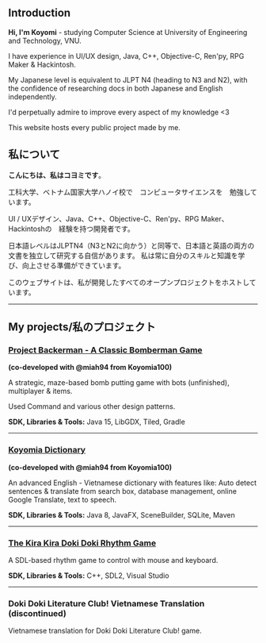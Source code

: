 ## Introduction

**Hi, I'm Koyomi** - studying Computer Science at University of Engineering and Technology, VNU.

I have experience in UI/UX design, Java, C++, Objective-C, Ren'py, RPG Maker & Hackintosh.

My Japanese level is equivalent to JLPT N4 (heading to N3 and N2), with the confidence of researching docs in both Japanese and English independently. 

I'd perpetually admire to improve every aspect of my knowledge <3

This website hosts every public project made by me.


## 私について
**こんにちは、私はコヨミです**。

工科大学、ベトナム国家大学ハノイ校で　コンピュータサイエンスを　勉強しています。 

UI / UXデザイン、Java、C++、Objective-C、Ren'py、RPG Maker、Hackintoshの　経験を持つ開発者です。

日本語レベルはJLPTN4（N3とN2に向かう）と同等で、日本語と英語の両方の文書を独立して研究する自信があります。 私は常に自分のスキルと知識を学び、向上させる準備ができています。

このウェブサイトは、私が開発したすべてのオープンプロジェクトをホストしています。

---

## My projects/私のプロジェクト


### [Project Backerman - A Classic Bomberman Game](https://github.com/vakoyomi/ProjectBackerman) 

**(co-developed with @miah94 from Koyomia100)**

A strategic, maze-based bomb putting game with bots (unfinished), multiplayer & items.

Used Command and various other design patterns.

**SDK, Libraries & Tools:** Java 15, LibGDX, Tiled, Gradle

___

### [Koyomia Dictionary](https://github.com/miaht94/Dictionary) 

**(co-developed with @miah94 from Koyomia100)**

An advanced English - Vietnamese dictionary with features like: Auto detect sentences & translate from search box, database management, online Google Translate, text to speech.

**SDK, Libraries & Tools:** Java 8, JavaFX, SceneBuilder, SQLite, Maven

___

### [The Kira Kira Doki Doki Rhythm Game](https://github.com/vakoyomi/KiraDokiProject)

A SDL-based rhythm game to control with mouse and keyboard.

**SDK, Libraries & Tools:** C++, SDL2, Visual Studio

___

### Doki Doki Literature Club! Vietnamese Translation (discontinued)
Vietnamese translation for Doki Doki Literature Club! game.
